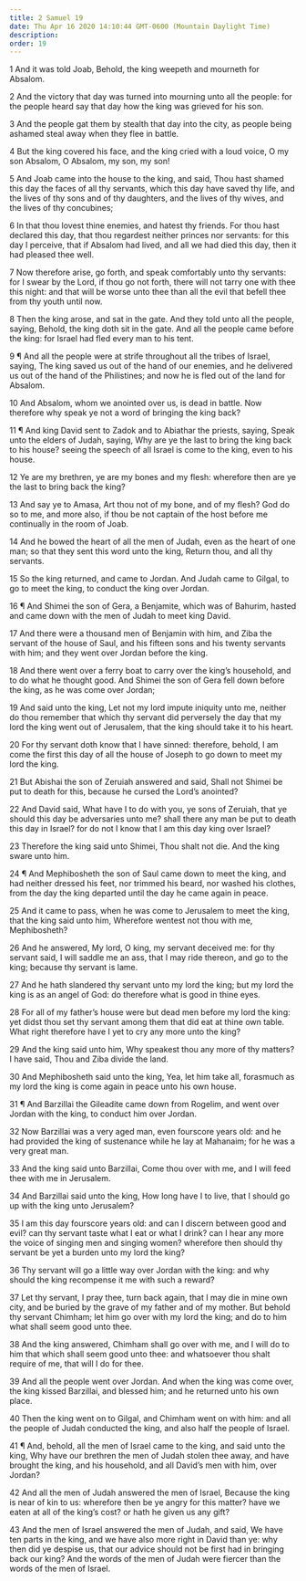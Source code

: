 ```yaml
---
title: 2 Samuel 19
date: Thu Apr 16 2020 14:10:44 GMT-0600 (Mountain Daylight Time)
description: 
order: 19
---
```


<p>
  1 And it was told Joab, Behold, the king weepeth and mourneth for Absalom.
</p>
<p>
  2 And the victory that day was turned into mourning unto all the people: for
  the people heard say that day how the king was grieved for his son.
</p>
<p>
  3 And the people gat them by stealth that day into the city, as people being
  ashamed steal away when they flee in battle.
</p>
<p>
  4 But the king covered his face, and the king cried with a loud voice, O my
  son Absalom, O Absalom, my son, my son!
</p>
<p>
  5 And Joab came into the house to the king, and said, Thou hast shamed this
  day the faces of all thy servants, which this day have saved thy life, and the
  lives of thy sons and of thy daughters, and the lives of thy wives, and the
  lives of thy concubines;
</p>
<p>
  6 In that thou lovest thine enemies, and hatest thy friends. For thou hast
  declared this day, that thou regardest neither princes nor servants: for this
  day I perceive, that if Absalom had lived, and all we had died this day, then
  it had pleased thee well.
</p>
<p>
  7 Now therefore arise, go forth, and speak comfortably unto thy servants: for
  I swear by the Lord, if thou go not forth, there will not tarry one with thee
  this night: and that will be worse unto thee than all the evil that befell
  thee from thy youth until now.
</p>
<p>
  8 Then the king arose, and sat in the gate. And they told unto all the people,
  saying, Behold, the king doth sit in the gate. And all the people came before
  the king: for Israel had fled every man to his tent.
</p>
<p>
  9 &#xB6; And all the people were at strife throughout all the tribes of
  Israel, saying, The king saved us out of the hand of our enemies, and he
  delivered us out of the hand of the Philistines; and now he is fled out of the
  land for Absalom.
</p>
<p>
  10 And Absalom, whom we anointed over us, is dead in battle. Now therefore why
  speak ye not a word of bringing the king back?
</p>
<p>
  11 &#xB6; And king David sent to Zadok and to Abiathar the priests, saying,
  Speak unto the elders of Judah, saying, Why are ye the last to bring the king
  back to his house? seeing the speech of all Israel is come to the king, even
  to his house.
</p>
<p>
  12 Ye are my brethren, ye are my bones and my flesh: wherefore then are ye the
  last to bring back the king?
</p>
<p>
  13 And say ye to Amasa, Art thou not of my bone, and of my flesh? God do so to
  me, and more also, if thou be not captain of the host before me continually in
  the room of Joab.
</p>
<p>
  14 And he bowed the heart of all the men of Judah, even as the heart of one
  man; so that they sent this word unto the king, Return thou, and all thy
  servants.
</p>
<p>
  15 So the king returned, and came to Jordan. And Judah came to Gilgal, to go
  to meet the king, to conduct the king over Jordan.
</p>
<p>
  16 &#xB6; And Shimei the son of Gera, a Benjamite, which was of Bahurim,
  hasted and came down with the men of Judah to meet king David.
</p>
<p>
  17 And there were a thousand men of Benjamin with him, and Ziba the servant of
  the house of Saul, and his fifteen sons and his twenty servants with him; and
  they went over Jordan before the king.
</p>
<p>
  18 And there went over a ferry boat to carry over the king&#x2019;s household,
  and to do what he thought good. And Shimei the son of Gera fell down before
  the king, as he was come over Jordan;
</p>
<p>
  19 And said unto the king, Let not my lord impute iniquity unto me, neither do
  thou remember that which thy servant did perversely the day that my lord the
  king went out of Jerusalem, that the king should take it to his heart.
</p>
<p>
  20 For thy servant doth know that I have sinned: therefore, behold, I am come
  the first this day of all the house of Joseph to go down to meet my lord the
  king.
</p>
<p>
  21 But Abishai the son of Zeruiah answered and said, Shall not Shimei be put
  to death for this, because he cursed the Lord&#x2019;s anointed?
</p>
<p>
  22 And David said, What have I to do with you, ye sons of Zeruiah, that ye
  should this day be adversaries unto me? shall there any man be put to death
  this day in Israel? for do not I know that I am this day king over Israel?
</p>
<p>
  23 Therefore the king said unto Shimei, Thou shalt not die. And the king sware
  unto him.
</p>
<p>
  24 &#xB6; And Mephibosheth the son of Saul came down to meet the king, and had
  neither dressed his feet, nor trimmed his beard, nor washed his clothes, from
  the day the king departed until the day he came again in peace.
</p>
<p>
  25 And it came to pass, when he was come to Jerusalem to meet the king, that
  the king said unto him, Wherefore wentest not thou with me, Mephibosheth?
</p>
<p>
  26 And he answered, My lord, O king, my servant deceived me: for thy servant
  said, I will saddle me an ass, that I may ride thereon, and go to the king;
  because thy servant is lame.
</p>
<p>
  27 And he hath slandered thy servant unto my lord the king; but my lord the
  king is as an angel of God: do therefore what is good in thine eyes.
</p>
<p>
  28 For all of my father&#x2019;s house were but dead men before my lord the
  king: yet didst thou set thy servant among them that did eat at thine own
  table. What right therefore have I yet to cry any more unto the king?
</p>
<p>
  29 And the king said unto him, Why speakest thou any more of thy matters? I
  have said, Thou and Ziba divide the land.
</p>
<p>
  30 And Mephibosheth said unto the king, Yea, let him take all, forasmuch as my
  lord the king is come again in peace unto his own house.
</p>
<p>
  31 &#xB6; And Barzillai the Gileadite came down from Rogelim, and went over
  Jordan with the king, to conduct him over Jordan.
</p>
<p>
  32 Now Barzillai was a very aged man, even fourscore years old: and he had
  provided the king of sustenance while he lay at Mahanaim; for he was a very
  great man.
</p>
<p>
  33 And the king said unto Barzillai, Come thou over with me, and I will feed
  thee with me in Jerusalem.
</p>
<p>
  34 And Barzillai said unto the king, How long have I to live, that I should go
  up with the king unto Jerusalem?
</p>
<p>
  35 I am this day fourscore years old: and can I discern between good and evil?
  can thy servant taste what I eat or what I drink? can I hear any more the
  voice of singing men and singing women? wherefore then should thy servant be
  yet a burden unto my lord the king?
</p>
<p>
  36 Thy servant will go a little way over Jordan with the king: and why should
  the king recompense it me with such a reward?
</p>
<p>
  37 Let thy servant, I pray thee, turn back again, that I may die in mine own
  city, and be buried by the grave of my father and of my mother. But behold thy
  servant Chimham; let him go over with my lord the king; and do to him what
  shall seem good unto thee.
</p>
<p>
  38 And the king answered, Chimham shall go over with me, and I will do to him
  that which shall seem good unto thee: and whatsoever thou shalt require of me,
  that will I do for thee.
</p>
<p>
  39 And all the people went over Jordan. And when the king was come over, the
  king kissed Barzillai, and blessed him; and he returned unto his own place.
</p>
<p>
  40 Then the king went on to Gilgal, and Chimham went on with him: and all the
  people of Judah conducted the king, and also half the people of Israel.
</p>
<p>
  41 &#xB6; And, behold, all the men of Israel came to the king, and said unto
  the king, Why have our brethren the men of Judah stolen thee away, and have
  brought the king, and his household, and all David&#x2019;s men with him, over
  Jordan?
</p>
<p>
  42 And all the men of Judah answered the men of Israel, Because the king is
  near of kin to us: wherefore then be ye angry for this matter? have we eaten
  at all of the king&#x2019;s cost? or hath he given us any gift?
</p>
<p>
  43 And the men of Israel answered the men of Judah, and said, We have ten
  parts in the king, and we have also more right in David than ye: why then did
  ye despise us, that our advice should not be first had in bringing back our
  king? And the words of the men of Judah were fiercer than the words of the men
  of Israel.
</p>

